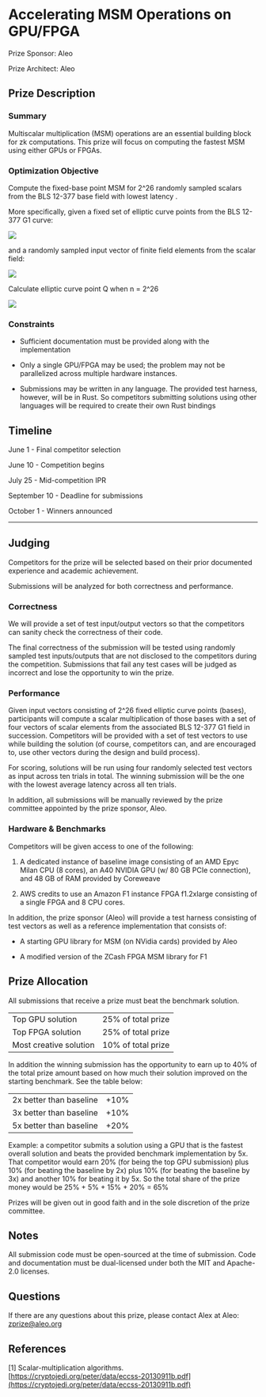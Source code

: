# Accelerating MSM Operations on GPU/FPGA

  

Prize Sponsor: Aleo

Prize Architect: Aleo

## Prize Description

### Summary

  

Multiscalar multiplication (MSM) operations are an essential building block for zk computations. This prize will focus on computing the fastest MSM using either GPUs or FPGAs.

### Optimization Objective

  

Compute the fixed-base point MSM for 2^26 randomly sampled scalars from the BLS 12-377 base field with lowest latency .

  

More specifically, given a fixed set of elliptic curve points from the BLS 12-377 G1 curve:

![](https://lh4.googleusercontent.com/gK2osGICS_AGf2o7BjYn0EYxRsL__bFNOijYfjCJJd4qSMbkAhJMfUmcFHZsJmcdy6kMCKdefofjb0K2QLRgLcx6e8R7D3AA5rv-lT60c190MID4ncsi9RkPa-75twKBHKjG_hGXjL9Wa-Q6ig)

  

and a randomly sampled input vector of finite field elements from the scalar field:

  

![](https://lh4.googleusercontent.com/Udo-s0GY7GaAKc1pBc3sEmTvn7EdF8tOXKs4AOGXo6sVJEnOEmIMzLTOfr_Pv6Mu1UxMeZ07hRqGkGoJcBPGsZ3JkMxZChvtWcuvmWCGMyvTlXHGHv1ISd5dNdz1GxLq_S-M3srkVHXsSca6BQ)

  

Calculate elliptic curve point Q when n = 2^26

  

![](https://lh4.googleusercontent.com/FJZlZkLVwVFdhOYjHM-aeRDR9yhEQM1bcsOF9ml7P_unOHId3255O9_dFTQ7X-uYddkV6FJO31XneTSTI_u0BzZXjBbcIyAoB20xyZ3BE4m5nd7V8sUTi81C2I2XcI5wt1pa1aMHviSUdDC9ew)

  
  
  
  
  

### Constraints

  
    
-   Sufficient documentation must be provided along with the implementation
    
-   Only a single GPU/FPGA may be used; the problem may not be parallelized across multiple hardware instances.
    
-   Submissions may be written in any language. The provided test harness, however, will be in Rust. So competitors submitting solutions using other languages will be required to create their own Rust bindings
    

## Timeline

  

June 1 - Final competitor selection

June 10 - Competition begins

July 25 - Mid-competition IPR

September 10 - Deadline for submissions

October 1 - Winners announced

  

---

## Judging

  

Competitors for the prize will be selected based on their prior documented experience and academic achievement.

  

Submissions will be analyzed for both correctness and performance.

### Correctness

  

We will provide a set of test input/output vectors so that the competitors can sanity check the correctness of their code.

  

The final correctness of the submission will be tested using randomly sampled test inputs/outputs that are not disclosed to the competitors during the competition. Submissions that fail any test cases will be judged as incorrect and lose the opportunity to win the prize.

### Performance

  

Given input vectors consisting of 2^26 fixed elliptic curve points (bases), participants will compute a scalar multiplication of those bases with a set of four vectors of scalar elements from the associated BLS 12-377 G1 field in succession. Competitors will be provided with a set of test vectors to use while building the solution (of course, competitors can, and are encouraged to, use other vectors during the design and build process).

  

For scoring, solutions will be run using four randomly selected test vectors as input across ten trials in total. The winning submission will be the one with the lowest average latency across all ten trials.

  

In addition, all submissions will be manually reviewed by the prize committee appointed by the prize sponsor, Aleo.

### Hardware & Benchmarks

  

Competitors will be given access to one of the following:

  

1.  A dedicated instance of baseline image consisting of an AMD Epyc Milan CPU (8 cores), an A40 NVIDIA GPU (w/ 80 GB PCIe connection), and 48 GB of RAM provided by Coreweave
    
2.  AWS credits to use an Amazon F1 instance FPGA f1.2xlarge consisting of a single FPGA and 8 CPU cores.
    

  

In addition, the prize sponsor (Aleo) will provide a test harness consisting of test vectors as well as a reference implementation that consists of:

-   A starting GPU library for MSM (on NVidia cards) provided by Aleo
    
-   A modified version of the ZCash FPGA MSM library for F1  
      
      
    

## Prize Allocation

All submissions that receive a prize must beat the benchmark solution.

  

|  |  |
|--|--|
| Top GPU solution | 25% of total prize |
| Top FPGA solution | 25% of total prize |
| Most creative solution | 10% of total prize |
  
  
  
  
  

In addition the winning submission has the opportunity to earn up to 40% of the total prize amount based on how much their solution improved on the starting benchmark. See the table below:

  
  

|  |  |
|--|--|
| 2x better than baseline | +10% |
| 3x better than baseline | +10% |
| 5x better than baseline | +20% |

  

Example: a competitor submits a solution using a GPU that is the fastest overall solution and beats the provided benchmark implementation by 5x. That competitor would earn 20% (for being the top GPU submission) plus 10% (for beating the baseline by 2x) plus 10% (for beating the baseline by 3x) and another 10% for beating it by 5x. So the total share of the prize money would be 25% + 5% + 15% + 20% = 65%

  

Prizes will be given out in good faith and in the sole discretion of the prize committee.

## Notes

  

All submission code must be open-sourced at the time of submission. Code and documentation must be dual-licensed under both the MIT and Apache-2.0 licenses.

## Questions

  

If there are any questions about this prize, please contact Alex at Aleo: [zprize@aleo.org](mailto:zprize@aleo.org)

  

## References

[1] Scalar-multiplication algorithms. [https://cryptojedi.org/peter/data/eccss-20130911b.pdf](https://cryptojedi.org/peter/data/eccss-20130911b.pdf)
